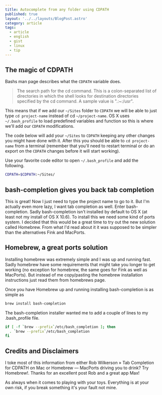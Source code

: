 ```yaml
---
title: Autocomplete from any folder using CDPATH
published: true
layout: '../../layouts/BlogPost.astro'
category: article
tags:
  - article
  - english
  - gist
  - linux
  - tip
---
```


## The magic of CDPATH

Bashs man page describes what the `CDPATH` variable does.
<!--more-->

> The search path for the cd command. This is a colon-separated list of directories in which the shell looks for destination directories specified by the cd command. A sample value is ".:~:/usr".

This means that if we add our `~/Sites` folder to `CDPATH` we will be able to just type `cd project-name` instead of cd `~/project-name`. OS X uses `~/.bash_profile` to load predefined variables and function so this is where we'll add our `CDPATH` modifications.

The code below will add your `~/Sites` to `CDPATH` keeping any other changes you might have done with it. After this you should be able to `cd project-name` from a terminal (remember that you'll need to restart terminal or do an export on the `CDPATH` changes before it will start working).

Use your favorite code editor to open `~/.bash_profile` and add the following.

```bash
CDPATH=$CDPATH:~/Sites/
```

## bash-completion gives you back tab completion

This is great! Now I just need to type the project name to go to it. But I'm actually even more lazy, I want tab completion as well. Enter bash-completion. Sadly bash-completion isn't installed by default to OS X (at least not my install of OS X 10.6). To install this we need some kind of ports system. I decided that this would be a great time to try out the new solution called Homebrew. From what I'd read about it it was supposed to be simpler than the alternatives Fink and MacPorts.

## Homebrew, a great ports solution

Installing homebrew was extremely simple and I was up and running fast. Sadly homebrew have some requirements that might take you longer to get working (no exception for homebrew, the same goes for Fink as well as MacPorts). But instead of me copy/pasting the homebrew installation instructions just read them from homebrews page.

Once you have Homebrew up and running installing bash-completion is as simple as

```bash
brew install bash-completion
```

The bash-completion installer wanted me to add a couple of lines to my .bash_profile file.

```bash
if [ -f `brew --prefix`/etc/bash_completion ]; then
  . `brew --prefix`/etc/bash_completion
fi
```

## Credits and Disclaimers

I toke most of this information from either Rob Wilkerson » Tab Completion for CDPATH on Mac or Homebrew — MacPorts driving you to drink? Try Homebrew!. Thanks for an excellent post Rob and a great app Max!

As always when it comes to playing with your toys. Everything is at your own risk, if you break something it's your fault not mine.
